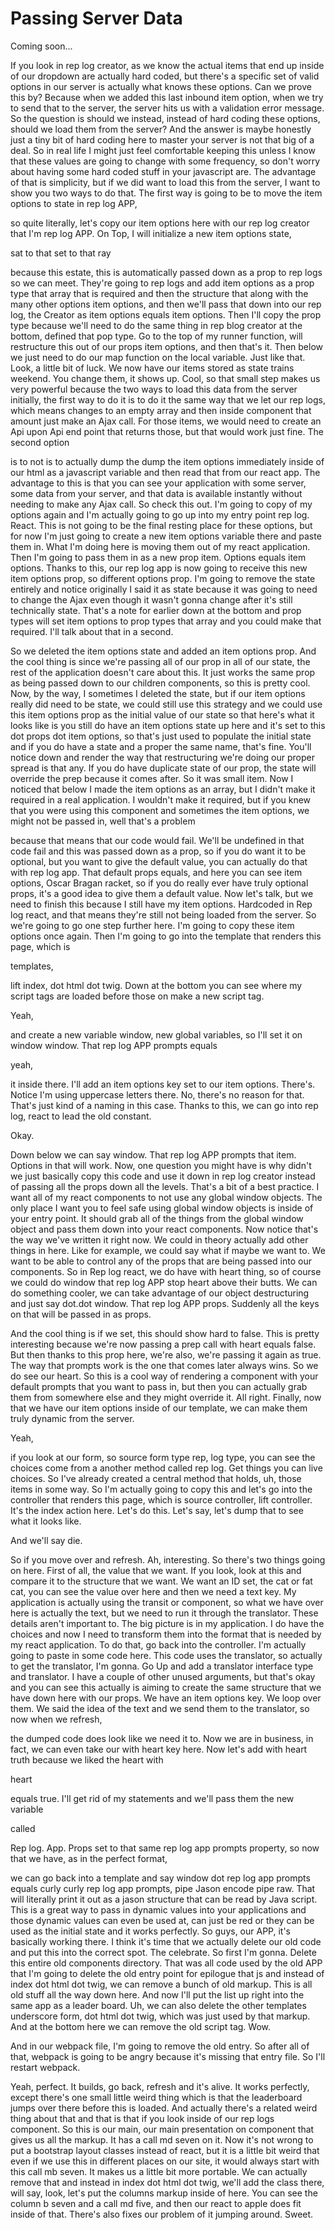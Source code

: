 # Passing Server Data

Coming soon...

If you look in rep log creator, as we know the actual items that end up inside of our dropdown are actually hard coded, but there's a specific set of valid options in our server is actually what knows these options. Can we prove this by? Because when we added this last inbound item option, when we try to send that to the server, the server hits us with a validation error message. So the question is should we instead, instead of hard coding these options, should we load them from the server? And the answer is maybe honestly just a tiny bit of hard coding here to master your server is not that big of a deal. So in real life I might just feel comfortable keeping this unless I know that these values are going to change with some frequency, so don't worry about having some hard coded stuff in your javascript are. The advantage of that is simplicity, but if we did want to load this from the server, I want to show you two ways to do that. The first way is going to be to move the item options to state in rep log APP, 

so quite literally, let's copy our item options here with our rep log creator that I'm rep log APP. On Top, I will initialize a new item options state, 

sat to that set to that ray 

because this estate, this is automatically passed down as a prop to rep logs so we can meet. They're going to rep logs and add item options as a prop type that array that is required and then the structure that along with the many other options item options, and then we'll pass that down into our rep log, the Creator as item options equals item options. Then I'll copy the prop type because we'll need to do the same thing in rep blog creator at the bottom, defined that pop type. Go to the top of my runner function, will restructure this out of our props item options, and then that's it. Then below we just need to do our map function on the local variable. Just like that. Look, a little bit of luck. We now have our items stored as state trains weekend. You change them, it shows up. Cool, so that small step makes us very powerful because the two ways to load this data from the server initially, the first way to do it is to do it the same way that we let our rep logs, which means changes to an empty array and then inside component that amount just make an Ajax call. For those items, we would need to create an Api upon Api end point that returns those, but that would work just fine. The second option 

is to not is to actually dump the dump the item options immediately inside of our html as a javascript variable and then read that from our react app. The advantage to this is that you can see your application with some server, some data from your server, and that data is available instantly without needing to make any Ajax call. So check this out. I'm going to copy of my options again and I'm actually going to go up into my entry point rep log. React. This is not going to be the final resting place for these options, but for now I'm just going to create a new item options variable there and paste them in. What I'm doing here is moving them out of my react application. Then I'm going to pass them in as a new prop item. Options equals item options. Thanks to this, our rep log app is now going to receive this new item options prop, so different options prop. I'm going to remove the state entirely and notice originally I said it as state because it was going to need to change the Ajax even though it wasn't gonna change after it's still technically state. That's a note for earlier down at the bottom and prop types will set item options to prop types that array and you could make that required. I'll talk about that in a second. 

So we deleted the item options state and added an item options prop. And the cool thing is since we're passing all of our prop in all of our state, the rest of the application doesn't care about this. It just works the same prop as being passed down to our children components, so this is pretty cool. Now, by the way, I sometimes I deleted the state, but if our item options really did need to be state, we could still use this strategy and we could use this item options prop as the initial value of our state so that here's what it looks like is you still do have an item options state up here and it's set to this dot props dot item options, so that's just used to populate the initial state and if you do have a state and a proper the same name, that's fine. You'll notice down and render the way that restructuring we're doing our proper spread is that any. If you do have duplicate state of our prop, the state will override the prep because it comes after. So it was small item. Now I noticed that below I made the item options as an array, but I didn't make it required in a real application. I wouldn't make it required, but if you knew that you were using this component and sometimes the item options, we might not be passed in, well that's a problem 

because that means that our code would fail. We'll be undefined in that code fail and this was passed down as a prop, so if you do want it to be optional, but you want to give the default value, you can actually do that with rep log app. That default props equals, and here you can see item options, Oscar Bragan racket, so if you do really ever have truly optional props, it's a good idea to give them a default value. Now let's talk, but we need to finish this because I still have my item options. Hardcoded in Rep log react, and that means they're still not being loaded from the server. So we're going to go one step further here. I'm going to copy these item options once again. Then I'm going to go into the template that renders this page, which is 

templates, 

lift index, dot html dot twig. Down at the bottom you can see where my script tags are loaded before those on make a new script tag. 

Yeah, 

and create a new variable window, new global variables, so I'll set it on window window. That rep log APP prompts equals 

yeah, 

it inside there. I'll add an item options key set to our item options. There's. Notice I'm using uppercase letters there. No, there's no reason for that. That's just kind of a naming in this case. Thanks to this, we can go into rep log, react to lead the old constant. 

Okay. 

Down below we can say window. That rep log APP prompts that item. Options in that will work. Now, one question you might have is why didn't we just basically copy this code and use it down in rep log creator instead of passing all the props down all the levels. That's a bit of a best practice. I want all of my react components to not use any global window objects. The only place I want you to feel safe using global window objects is inside of your entry point. It should grab all of the things from the global window object and pass them down into your react components. Now notice that's the way we've written it right now. We could in theory actually add other things in here. Like for example, we could say what if maybe we want to. We want to be able to control any of the props that are being passed into our components. So in Rep log react, we do have with heart thing, so of course we could do window that rep log APP stop heart above their butts. We can do something cooler, we can take advantage of our object destructuring and just say dot.dot window. That rep log APP props. Suddenly all the keys on that will be passed in as props. 

And the cool thing is if we set, this should show hard to false. This is pretty interesting because we're now passing a prep call with heart equals false. But then thanks to this prop here, we're also, we're passing it again as true. The way that prompts work is the one that comes later always wins. So we do see our heart. So this is a cool way of rendering a component with your default prompts that you want to pass in, but then you can actually grab them from somewhere else and they might override it. All right. Finally, now that we have our item options inside of our template, we can make them truly dynamic from the server. 

Yeah, 

if you look at our form, so source form type rep, log type, you can see the choices come from a another method called rep log. Get things you can live choices. So I've already created a central method that holds, uh, those items in some way. So I'm actually going to copy this and let's go into the controller that renders this page, which is source controller, lift controller. It's the index action here. Let's do this. Let's say, let's dump that to see what it looks like. 

And we'll say die. 

So if you move over and refresh. Ah, interesting. So there's two things going on here. First of all, the value that we want. If you look, look at this and compare it to the structure that we want. We want an ID set, the cat or fat cat, you can see the value over here and then we need a text key. My application is actually using the transit or component, so what we have over here is actually the text, but we need to run it through the translator. These details aren't important to. The big picture is in my application. I do have the choices and now I need to transform them into the format that is needed by my react application. To do that, go back into the controller. I'm actually going to paste in some code here. This code uses the translator, so actually to get the translator, I'm gonna. Go Up and add a translator interface type and translator. I have a couple of other unused arguments, but that's okay and you can see this actually is aiming to create the same structure that we have down here with our props. We have an item options key. We loop over them. We said the idea of the text and we send them to the translator, so now when we refresh, 

the dumped code does look like we need it to. Now we are in business, in fact, we can even take our with heart key here. Now let's add with heart truth because we liked the heart with 

heart 

equals true. I'll get rid of my statements and we'll pass them the new variable 

called 

Rep log. App. Props set to that same rep log app prompts property, so now that we have, as in the perfect format, 

we can go back into a template and say window dot rep log app prompts equals curly curly rep log app prompts, pipe Jason encode pipe raw. That will literally print it out as a jason structure that can be read by Java script. This is a great way to pass in dynamic values into your applications and those dynamic values can even be used at, can just be red or they can be used as the initial state and it works perfectly. So guys, our APP, it's basically working there. I think it's time that we actually delete our old code and put this into the correct spot. The celebrate. So first I'm gonna. Delete this entire old components directory. That was all code used by the old APP that I'm going to delete the old entry point for epilogue that js and instead of index dot html dot twig, we can remove a bunch of old markup. This is all old stuff all the way down here. And now I'll put the list up right into the same app as a leader board. Uh, we can also delete the other templates underscore form, dot html dot twig, which was just used by that markup. And at the bottom here we can remove the old script tag. Wow. 

And in our webpack file, I'm going to remove the old entry. So after all of that, webpack is going to be angry because it's missing that entry file. So I'll restart webpack. 

Yeah, perfect. It builds, go back, refresh and it's alive. It works perfectly, except there's one small little weird thing which is that the leaderboard jumps over there before this is loaded. And actually there's a related weird thing about that and that is that if you look inside of our rep logs component. So this is our main, our main presentation on component that gives us all the markup. It has a call md seven on it. Now it's not wrong to put a bootstrap layout classes instead of react, but it is a little bit weird that even if we use this in different places on our site, it would always start with this call mb seven. It makes us a little bit more portable. We can actually remove that and instead in index dot html dot twig, we'll add the class there, will say, look, let's put the columns markup inside of here. You can see the column b seven and a call md five, and then our react to apple does fit inside of that. There's also fixes our problem of it jumping around. Sweet.